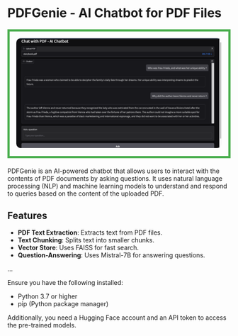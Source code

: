# PDFGenie - AI Chatbot for PDF Files

<div style="border: 5px solid #4CAF50; padding: 15px; text-align: center; width: fit-content; margin: 20px auto;">
    <img src="botImage.png" alt="PDFGenie Bot" style="max-width: 100%; height: auto; border-radius: 10px;">
</div>

PDFGenie is an AI-powered chatbot that allows users to interact with the contents of PDF documents by asking questions. It uses natural language processing (NLP) and machine learning models to understand and respond to queries based on the content of the uploaded PDF.

## Features

- **PDF Text Extraction**: Extracts text from PDF files.
- **Text Chunking**: Splits text into smaller chunks.
- **Vector Store**: Uses FAISS for fast search.
- **Question-Answering**: Uses Mistral-7B for answering questions.

...


Ensure you have the following installed:

- Python 3.7 or higher
- pip (Python package manager)

Additionally, you need a Hugging Face account and an API token to access the pre-trained models.
